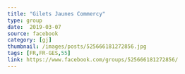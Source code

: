 ```yaml
---
title: "Gilets Jaunes Commercy"
type: group
date:  2019-03-07
source: facebook
category: [gj]
thumbnail: /images/posts/525666181272856.jpg
tags: [FR,FR-GES,55]
link: https://www.facebook.com/groups/525666181272856/
---
```

